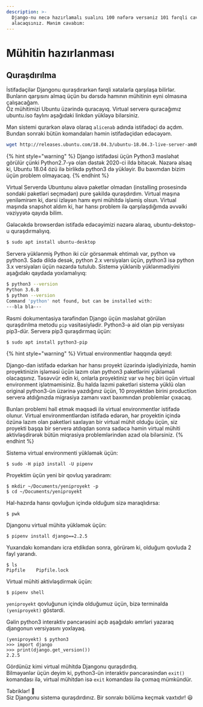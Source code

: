 ```yaml
---
description: >-
  Django-nu necə hazırlamalı sualını 100 nəfərə versəniz 101 fərqli cavab
  alacaqsınız. Mənim cavabım:
---
```


# Mühitin hazırlanması

## Quraşdırılma

İstifadəçilər Djangonu quraşdırarkən fərqli xətalarla qarşılaşa bilirlər. Bunların qarşısını almaq üçün bu dərsdə hamının mühitinin eyni olmasına çalışacağam.  
Öz mühitimizi Ubuntu üzərində quracayıq. Virtual serverə quracağımız ubuntu.iso faylını aşağıdaki linkdən yükləyə bilərsiniz.

Mən sistemi qurarkən əlavə olaraq `alicenab` adında istifadəçi də açdım. Bundan sonraki bütün komandaları həmin istifadəçidən edəcəyəm.

```bash
wget http://releases.ubuntu.com/18.04.3/ubuntu-18.04.3-live-server-amd64.iso
```

{% hint style="warning" %}
Django istifadəsi üçün Python3 məsləhət görülür çünki Python2.7-yə olan dəstək 2020-ci ildə bitəcək. Nəzərə alsaq ki, Ubuntu 18.04 özü ilə birlikdə python3 də yükləyir. Bu baxımdan bizim üçün problem olmayacaq.
{% endhint %}

Virtual Serverdə Ubuntunu əlavə paketlər olmadan \(installing prosesində sondaki paketləri seçmədən\) pure şəkildə quraşdırdım. Virtual maşına yeniləmirəm ki, dərsi izləyən hamı eyni mühitdə işləmiş olsun. Virtual maşında snapshot aldım ki, hər hansı problem ilə qarşılaşdığımda əvvəlki vəziyyətə qayıda bilim.   
  
Gələcəkdə browserdən istifadə edəcəyimizi nəzərə alaraq, ubuntu-dekstop-u quraşdırmalıyıq.

```bash
$ sudo apt install ubuntu-desktop
```

Serverə yüklənmiş Python iki cür görsənmək ehtimalı var, python və python3. Sadə dildə desək, python 2.x versiyaları üçün, python3 isə python 3.x versiyaları üçün nəzərdə tutulub. Sistemə yüklənib yüklənmədiyini aşağıdakı qaydada yoxlamalıyıq:

```bash
$ python3 --version
Python 3.6.8
$ python --version
Command 'python' not found, but can be installed with:
---bla bla---
```

Rəsmi dokumentasiya tərəfindən Django üçün məsləhət görülən quraşdırılma metodu `pip` vasitəsiylədir. Python3-ə aid olan pip versiyası pip3-dür. Serverə pip3 quraşdırmaq üçün:

```bash
$ sudo apt install python3-pip
```

{% hint style="warning" %}
Virtual environmentlər haqqında qeyd:

Django-dan istifadə edərkən hər hansı proyekt üzərində işlədiyinizdə, həmin proyektinizin işləməsi üçün lazım olan python3 paketlərini yükləməli olacaqsınız. Təsəvvür edin ki, onlarla proyektiniz var və heç biri üçün virtual environment işlətməmisiniz. Bu halda lazımi paketləri sistemə yüklü olan original python3-ün üzərinə yazdığınız üçün, 10 proyektdən birini production serverə atdığınızda migrasiya zamanı vaxt baxımından problemlər çıxacaq.

Bunları problemi həll etmək məqsədi ilə virtual  environmentlər istifadə olunur. Virtual environmentlərdən istifadə edərən, hər proyektin içində özünə lazım olan paketləri saxlayan bir virtual mühit olduğu üçün, siz proyekti başqa bir serverə atdıqdan sonra sadəcə həmin virtual mühiti aktivləşdirərək bütün miqrasiya problemlərindən azad ola bilərsiniz.
{% endhint %}

Sistemə virtual environmenti yükləmək üçün:

```text
$ sudo -H pip3 install -U pipenv
```

Proyektim üçün yeni bir qovluq yaradıram:

```text
$ mkdir ~/Documents/yeniproyekt -p
$ cd ~/Documents/yeniproyekt
```

Hal-hazırda hansı qovluğun içində olduğum sizə maraqlıdırsa:
```text
$ pwk
```

Djangonu virtual mühitə yükləmək üçün:

```text
$ pipenv install django==2.2.5
```

Yuxarıdakı komandanı icra etdikdən sonra, görürəm ki, olduğum qovluda 2 fayl yarandı.

```text
$ ls
Pipfile    Pipfile.lock
```

Virtual mühiti aktivləşdirmək üçün:

```text
$ pipenv shell
```

`yeniproyekt` qovluğunun içində olduğumuz üçün, bizə terminalda `(yeniproyekt)` göstərdi.

Gəlin python3 interaktiv pəncərəsini açıb aşağıdakı əmrləri yazaraq djangonun versiyasını yoxlayaq.

```text
(yeniproyekt) $ python3
>>> import django
>>> print(django.get_version())
2.2.5 
```

Gördünüz kimi virtual mühitdə Djangonu quraşdırdıq.  
Bilməyənlər üçün deyim ki, python3-ün interaktiv pəncərəsindən `exit()` komandası ilə, virtual mühitdən isə `exit` komandası ilə çıxmaq mümkündür.

  
Təbriklər!  🥳   
Siz Djangonu sistemə quraşdırdınız. Bir sonrakı bölümə keçmək vaxtıdır! 😃 



